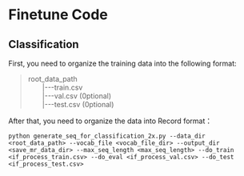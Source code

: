 # Finetune Code

## Classification

First, you need to organize the training data into the following format:

> root_data_path <br>
&emsp;&emsp;|---train.csv <br>
&emsp;&emsp;|---val.csv (0ptional) <br>
&emsp;&emsp;|---test.csv (0ptional) <br>

After that, you need to organize the data into Record format：
```
python generate_seq_for_classification_2x.py --data_dir <root_data_path> --vocab_file <vocab_file_dir> --output_dir <save_mr_data_dir> --max_seq_length <max_seq_length> --do_train <if_process_train.csv> --do_eval <if_process_val.csv> --do_test <if_process_test.csv>
```


